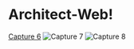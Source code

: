 # Architect-Web!
[Capture 6](https://user-images.githubusercontent.com/97586849/179504584-2cffaafa-ca91-48bd-8ffd-423493b82ffc.JPG)
![Capture 7](https://user-images.githubusercontent.com/97586849/179504608-c473eaad-0908-44bb-89bd-9a4d65aa09e9.JPG)
![Capture 8](https://user-images.githubusercontent.com/97586849/179504726-bd530024-51d8-4870-9228-4a8e0ce895b3.JPG)
